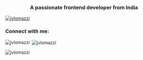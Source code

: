 <h3 align="center">A passionate frontend developer from India</h3>

<p align="left"> <a href="https://github.com/ryo-ma/github-profile-trophy"><img src="https://github-profile-trophy.vercel.app/?username=jvlomazzi" alt="jvlomazzi" /></a> </p>

<h3 align="left">Connect with me:</h3>
<p align="left">
</p>

<p><img align="left" src="https://github-readme-stats.vercel.app/api/top-langs?username=jvlomazzi&show_icons=true&locale=en&layout=compact" alt="jvlomazzi" /></p>

<p>&nbsp;<img align="center" src="https://github-readme-stats.vercel.app/api?username=jvlomazzi&show_icons=true&locale=en" alt="jvlomazzi" /></p>

<p><img align="center" src="https://github-readme-streak-stats.herokuapp.com/?user=jvlomazzi&" alt="jvlomazzi" /></p>
